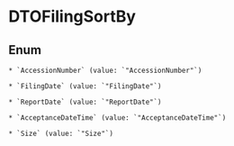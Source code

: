 
# DTOFilingSortBy

## Enum


    * `AccessionNumber` (value: `"AccessionNumber"`)

    * `FilingDate` (value: `"FilingDate"`)

    * `ReportDate` (value: `"ReportDate"`)

    * `AcceptanceDateTime` (value: `"AcceptanceDateTime"`)

    * `Size` (value: `"Size"`)



